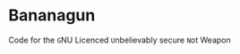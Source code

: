 # Bananagun
 
Code for the `G`NU Licenced
             `U`nbelievably secure
             `N`ot Weapon
